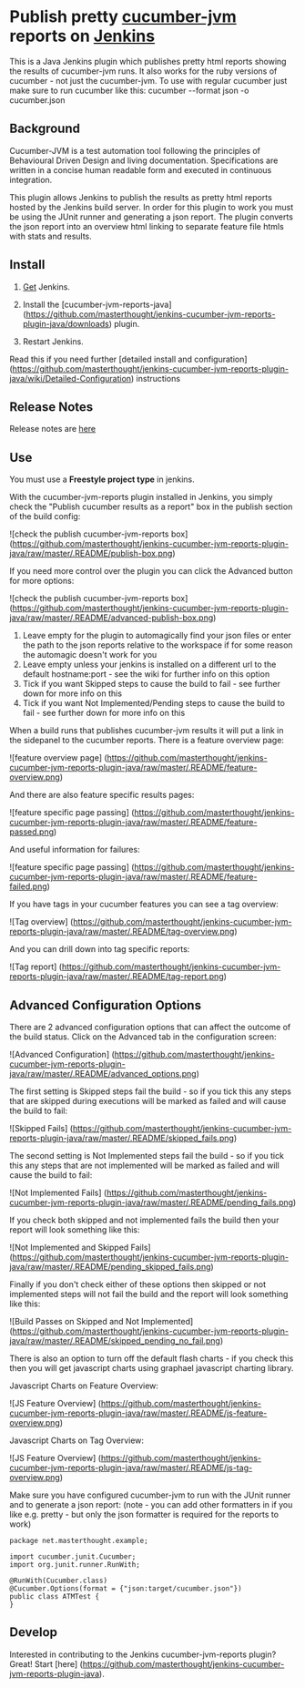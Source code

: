 # Publish pretty [cucumber-jvm](https://github.com/cucumber/cucumber-jvm) reports on [Jenkins](http://jenkins-ci.org/)

This is a Java Jenkins plugin which publishes pretty html reports showing the results of cucumber-jvm runs. It also works for the ruby versions of cucumber - not just the cucumber-jvm. To use with regular cucumber just make sure to run cucumber like this: cucumber --format json -o cucumber.json


## Background

Cucumber-JVM is a test automation tool following the principles of Behavioural Driven Design and living documentation. Specifications are written in a concise human readable form and executed in continuous integration. 

This plugin allows Jenkins to publish the results as pretty html reports hosted by the Jenkins build server. In order for this plugin to work you must be using the JUnit runner and generating a json report. The plugin converts the json report into an overview html linking to separate feature file htmls with stats and results. 

## Install

1. [Get](https://jenkins-ci.org/) Jenkins.

2. Install the [cucumber-jvm-reports-java]
(https://github.com/masterthought/jenkins-cucumber-jvm-reports-plugin-java/downloads) plugin.

3. Restart Jenkins.

Read this if you need further  [detailed install and configuration]
(https://github.com/masterthought/jenkins-cucumber-jvm-reports-plugin-java/wiki/Detailed-Configuration) instructions 

## Release Notes

Release notes are [here](https://github.com/masterthought/jenkins-cucumber-jvm-reports-plugin-java/wiki/Release-Notes)

## Use
You must use a **Freestyle project type** in jenkins.

With the cucumber-jvm-reports plugin installed in Jenkins, you simply check the "Publish cucumber results as a report" box in the
publish section of the build config:

![check the publish cucumber-jvm-reports box]
(https://github.com/masterthought/jenkins-cucumber-jvm-reports-plugin-java/raw/master/.README/publish-box.png)

If you need more control over the plugin you can click the Advanced button for more options:

![check the publish cucumber-jvm-reports box]
(https://github.com/masterthought/jenkins-cucumber-jvm-reports-plugin-java/raw/master/.README/advanced-publish-box.png)

1. Leave empty for the plugin to automagically find your json files or enter the path to the json reports relative to the workspace if for some reason the automagic doesn't work for you
2. Leave empty unless your jenkins is installed on a different url to the default hostname:port - see the wiki for further info on this option
3. Tick if you want Skipped steps to cause the build to fail - see further down for more info on this
4. Tick if you want Not Implemented/Pending steps to cause the build to fail - see further down for more info on this

When a build runs that publishes cucumber-jvm results it will put a link in the sidepanel to the cucumber reports. There is a feature overview page:

![feature overview page]
(https://github.com/masterthought/jenkins-cucumber-jvm-reports-plugin-java/raw/master/.README/feature-overview.png)

And there are also feature specific results pages:

![feature specific page passing]
(https://github.com/masterthought/jenkins-cucumber-jvm-reports-plugin-java/raw/master/.README/feature-passed.png)

And useful information for failures:

![feature specific page passing]
(https://github.com/masterthought/jenkins-cucumber-jvm-reports-plugin-java/raw/master/.README/feature-failed.png)

If you have tags in your cucumber features you can see a tag overview:

![Tag overview]
(https://github.com/masterthought/jenkins-cucumber-jvm-reports-plugin-java/raw/master/.README/tag-overview.png)

And you can drill down into tag specific reports:

![Tag report]
(https://github.com/masterthought/jenkins-cucumber-jvm-reports-plugin-java/raw/master/.README/tag-report.png)

## Advanced Configuration Options

There are 2 advanced configuration options that can affect the outcome of the build status. Click on the Advanced tab in the configuration screen:

![Advanced Configuration]
(https://github.com/masterthought/jenkins-cucumber-jvm-reports-plugin-java/raw/master/.README/advanced_options.png)

The first setting is Skipped steps fail the build - so if you tick this any steps that are skipped during executions will be marked as failed and will cause the build to fail:

![Skipped Fails]
(https://github.com/masterthought/jenkins-cucumber-jvm-reports-plugin-java/raw/master/.README/skipped_fails.png)

The second setting is Not Implemented steps fail the build - so if you tick this any steps that are not implemented will be marked as failed and will cause the build to fail:

![Not Implemented Fails]
(https://github.com/masterthought/jenkins-cucumber-jvm-reports-plugin-java/raw/master/.README/pending_fails.png)

If you check both skipped and not implemented fails the build then your report will look something like this:

![Not Implemented and Skipped Fails]
(https://github.com/masterthought/jenkins-cucumber-jvm-reports-plugin-java/raw/master/.README/pending_skipped_fails.png)

Finally if you don't check either of these options then skipped or not implemented steps will not fail the build and the report will look something like this:

![Build Passes on Skipped and Not Implemented]
(https://github.com/masterthought/jenkins-cucumber-jvm-reports-plugin-java/raw/master/.README/skipped_pending_no_fail.png)

There is also an option to turn off the default flash charts - if you check this then you will get javascript charts using graphael javascript charting library.

Javascript Charts on Feature Overview:

![JS Feature Overview]
(https://github.com/masterthought/jenkins-cucumber-jvm-reports-plugin-java/raw/master/.README/js-feature-overview.png)

Javascript Charts on Tag Overview:

![JS Feature Overview]
(https://github.com/masterthought/jenkins-cucumber-jvm-reports-plugin-java/raw/master/.README/js-tag-overview.png)


Make sure you have configured cucumber-jvm to run with the JUnit runner and to generate a json report: (note - you can add other formatters in if you like e.g. pretty - but only the json formatter is required for the reports to work)

    package net.masterthought.example;

    import cucumber.junit.Cucumber;
    import org.junit.runner.RunWith;

    @RunWith(Cucumber.class)
    @Cucumber.Options(format = {"json:target/cucumber.json"})
    public class ATMTest {
    }

## Develop

Interested in contributing to the Jenkins cucumber-jvm-reports plugin?  Great!  Start [here]
(https://github.com/masterthought/jenkins-cucumber-jvm-reports-plugin-java).